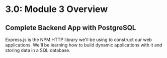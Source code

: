 # 3.0: Module 3 Overview

## **Complete Backend App with PostgreSQL**

Express.js is the NPM HTTP library we'll be using to construct our web applications. We'll be learning how to build dynamic applications with it and storing data in a SQL database. 

